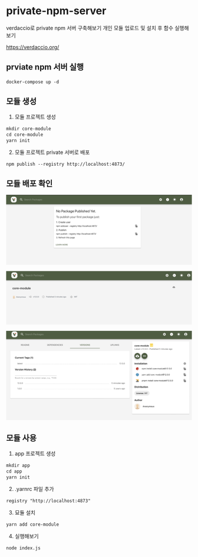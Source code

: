 # private-npm-server

verdaccio로 private npm 서버 구축해보기
개인 모듈 업로드 및 설치 후 함수 실행해보기

https://verdaccio.org/

## prviate npm 서버 실행

```
docker-compose up -d
```

## 모듈 생성

1. 모듈 프로젝트 생성

```
mkdir core-module
cd core-module
yarn init
```

2. 모듈 프로젝트 private 서버로 배포

```
npm publish --registry http://localhost:4873/
```

## 모듈 배포 확인

![01.verdaccio-init](./assets/images/01.verdaccio-init.png)

![02.verdaccio-add-module](./assets/images/02.verdaccio-add-module.png)

![03.check-module](./assets/images/03.check-module.png)

## 모듈 사용

1. app 프로젝트 생성
```
mkdir app
cd app
yarn init
```

2. .yarnrc 파일 추가
```
registry "http://localhost:4873"
```

3. 묘듈 설치

```
yarn add core-module
```

4. 실행해보기

```
node index.js
```